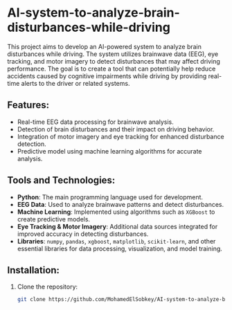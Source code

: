 # AI-system-to-analyze-brain-disturbances-while-driving

This project aims to develop an AI-powered system to analyze brain disturbances while driving. The system utilizes brainwave data (EEG), eye tracking, and motor imagery to detect disturbances that may affect driving performance. The goal is to create a tool that can potentially help reduce accidents caused by cognitive impairments while driving by providing real-time alerts to the driver or related systems.

## Features:
- Real-time EEG data processing for brainwave analysis.
- Detection of brain disturbances and their impact on driving behavior.
- Integration of motor imagery and eye tracking for enhanced disturbance detection.
- Predictive model using machine learning algorithms for accurate analysis.

## Tools and Technologies:
- **Python**: The main programming language used for development.
- **EEG Data**: Used to analyze brainwave patterns and detect disturbances.
- **Machine Learning**: Implemented using algorithms such as `XGBoost` to create predictive models.
- **Eye Tracking & Motor Imagery**: Additional data sources integrated for improved accuracy in detecting disturbances.
- **Libraries**: `numpy`, `pandas`, `xgboost`, `matplotlib`, `scikit-learn`, and other essential libraries for data processing, visualization, and model training.

## Installation:
1. Clone the repository:
   ```bash
   git clone https://github.com/MohamedElSobkey/AI-system-to-analyze-brain-disturbances-while-driving.git
